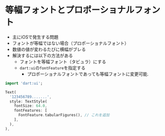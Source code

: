 # 等幅フォントとプロポーショナルフォント

- 主にiOSで発生する問題
- フォントが等幅ではない場合（プロポーショナルフォント）
- 数値の値が変わるたびに横幅がブレる
- 解決するには以下の方法がある
  - フォントを等幅フォント（タビュラ）にする
  - `dart:ui`の`fontFeature`を指定する
    - プロポーショナルフォントであっても等幅フォントに変更可能.

```dart
import 'dart:ui';

Text(
  '123456789.......',
  style: TextStyle(
    fontSize: 64.0,
    fontFeatures: [
      FontFeature.tabularFigures(), // これを追加
    ],
  ),
),
```